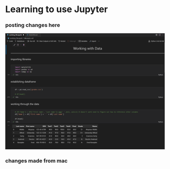 # Learning to use Jupyter

### posting changes here

![image showing the first few lines of notebook](main_view.PNG)

### changes made from mac
